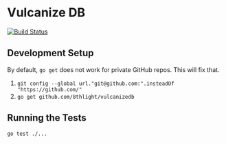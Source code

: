 # Vulcanize DB

[![Build Status](https://travis-ci.com/8thlight/vulcanizedb.svg?token=GKv2Y33qsFnfYgejjvYx&branch=master)](https://travis-ci.com/8thlight/vulcanizedb)

## Development Setup

By default, `go get` does not work for private GitHub repos. This will fix that.
1. `git config --global url."git@github.com:".insteadOf "https://github.com/"`
2. `go get github.com/8thlight/vulcanizedb`

## Running the Tests

`go test ./...`
